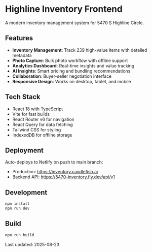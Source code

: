 # Highline Inventory Frontend

A modern inventory management system for 5470 S Highline Circle.

## Features

- **Inventory Management**: Track 239 high-value items with detailed metadata
- **Photo Capture**: Bulk photo workflow with offline support
- **Analytics Dashboard**: Real-time insights and value tracking
- **AI Insights**: Smart pricing and bundling recommendations
- **Collaboration**: Buyer-seller negotiation interface
- **Responsive Design**: Works on desktop, tablet, and mobile

## Tech Stack

- React 18 with TypeScript
- Vite for fast builds
- React Router v6 for navigation
- React Query for data fetching
- Tailwind CSS for styling
- IndexedDB for offline storage

## Deployment

Auto-deploys to Netlify on push to main branch:
- Production: https://inventory.candlefish.ai
- Backend API: https://5470-inventory.fly.dev/api/v1

## Development

```bash
npm install
npm run dev
```

## Build

```bash
npm run build
```

Last updated: 2025-08-23
